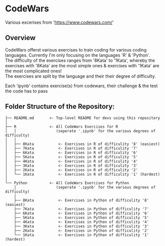 # CodeWars
Various excerises from 'https://www.codewars.com/'  

## Overview
CodeWars offerst various exercises to train coding for various coding languages. Currently I'm only focusing on the languages 'R' & 'Python'.   
The difficulty of the exercises ranges from '8Kata' to '1Kata', whereby the exercises with '8Kata' are the most simple ones & exercises with '1Kata' are the most complicated ones!  
The exercises are split by the language and their their degree of difficulty.

Each 'ipynb' contains exercise(s) from codewars, their challenge & the test the code has to pass

## Folder Structure of the Repository:
```
├── README.md       <- Top-level README for devs using this repository
│ 
├── R 				<- All CodeWars Exercises for R 
│	│				   (seperate '.ipynb' for the various degrees of difficulty)
│	│
│	├── 8Kata		  	<- Exercises in R of difficulity '8' (easiest)
│	├── 7Kata			<- Exercises in R of difficulity '7' 
│	├── 6Kata			<- Exercises in R of difficulity '6' 
│	├── 5Kata			<- Exercises in R of difficulity '5' 
│	├── 4Kata			<- Exercises in R of difficulity '4' 
│	├── 3Kata			<- Exercises in R of difficulity '3' 
│	├── 2Kata			<- Exercises in R of difficulity '2' 
│	└── 1Kata			<- Exercises in R of difficulity '1' (hardest)
│
└── Python			<- All CodeWars Exercises for Python
	│				   (seperate '.ipynb' for the various degrees of difficulty)
	│
	├── 8Kata			<- Exercises in Python of difficulity '8' (easiest)
	├── 7Kata			<- Exercises in Python of difficulity '7' 
	├── 6Kata			<- Exercises in Python of difficulity '6' 
	├── 5Kata			<- Exercises in Python of difficulity '5' 
	├── 4Kata			<- Exercises in Python of difficulity '4' 
	├── 3Kata			<- Exercises in Python of difficulity '3' 
	├── 2Kata			<- Exercises in Python of difficulity '2' 
	└── 1Kata			<- Exercises in Python of difficulity '1' (hardest)
```